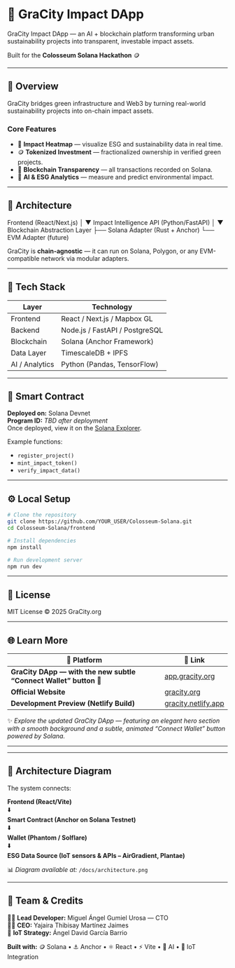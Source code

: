 # 🌿 GraCity Impact DApp

GraCity Impact DApp — an AI + blockchain platform transforming urban sustainability projects into transparent, investable impact assets.

Built for the **Colosseum Solana Hackathon** 🪙

---

## 🚀 Overview

GraCity bridges green infrastructure and Web3 by turning real-world sustainability projects into on-chain impact assets.

### Core Features
- 🌱 **Impact Heatmap** — visualize ESG and sustainability data in real time.
- 🪙 **Tokenized Investment** — fractionalized ownership in verified green projects.
- 🔗 **Blockchain Transparency** — all transactions recorded on Solana.
- 🤖 **AI & ESG Analytics** — measure and predict environmental impact.

---

## 🧱 Architecture

Frontend (React/Next.js)
     │
     ▼
Impact Intelligence API (Python/FastAPI)
     │
     ▼
Blockchain Abstraction Layer
     ├── Solana Adapter (Rust + Anchor)
     └── EVM Adapter (future)

GraCity is **chain-agnostic** — it can run on Solana, Polygon, or any EVM-compatible network via modular adapters.

---

## 🧩 Tech Stack

| Layer | Technology |
|--------|-------------|
| Frontend | React / Next.js / Mapbox GL |
| Backend | Node.js / FastAPI / PostgreSQL |
| Blockchain | Solana (Anchor Framework) |
| Data Layer | TimescaleDB + IPFS |
| AI / Analytics | Python (Pandas, TensorFlow) |

---

## 🧠 Smart Contract

**Deployed on:** Solana Devnet  
**Program ID:** _TBD after deployment_  
Once deployed, view it on the [Solana Explorer](https://explorer.solana.com/?cluster=devnet).

Example functions:
- `register_project()`
- `mint_impact_token()`
- `verify_impact_data()`

---

## ⚙️ Local Setup

```bash
# Clone the repository
git clone https://github.com/YOUR_USER/Colosseum-Solana.git
cd Colosseum-Solana/frontend

# Install dependencies
npm install

# Run development server
npm run dev
```

---

## 📄 License
MIT License © 2025 GraCity.org

---

## 🌐 Learn More

| 🌿 Platform | 🔗 Link |
|-------------|---------|
| **GraCity DApp — with the new subtle “Connect Wallet” button 💫** | [app.gracity.org](https://app.gracity.org) |
| **Official Website** | [gracity.org](https://gracity.org) |
| **Development Preview (Netlify Build)** | [gracity.netlify.app](https://gracity.netlify.app) |

✨ *Explore the updated GraCity DApp — featuring an elegant hero section with a smooth background and a subtle, animated “Connect Wallet” button powered by Solana.*



---

---

## 🧩 Architecture Diagram

The system connects:

**Frontend (React/Vite)**  
⬇️  
**Smart Contract (Anchor on Solana Testnet)**  
⬇️  
**Wallet (Phantom / Solflare)**  
⬇️  
**ESG Data Source (IoT sensors & APIs – AirGradient, Plantae)**  

📊 *Diagram available at:* `/docs/architecture.png`

---

## 🧠 Team & Credits

👨‍💻 **Lead Developer:** Miguel Ángel Gumiel Urosa — CTO  
👩‍💼 **CEO:** Yajaira Thibisay Martínez Jaimes  
🔧 **IoT Strategy:** Ángel David García Barrio  

**Built with:** 🪙 Solana • ⚓ Anchor • ⚛️ React • ⚡ Vite • 🤖 AI • 🌱 IoT Integration

